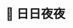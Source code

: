 ---
title: 💫 日日夜夜
# view: card
# url: /posts/

sections:
  - block: collection
    content:
      title:
      subtitle:
      text:
#     count: 3
#       filters:
#         author: ''
#         category: ''
#         exclude_featured: false
#         publication_type: ''
# #       tag: 'moment'
      offset: 0
      order: desc
      page_type: posts
    design:
      view: card
      columns: '1'
---